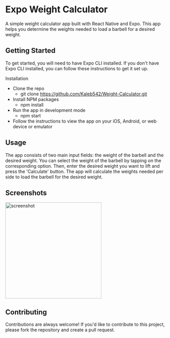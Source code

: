 # Expo Weight Calculator
A simple weight calculator app built with React Native and Expo. This app helps you determine the weights needed to load a barbell for a desired weight.
## Getting Started
To get started, you will need to have Expo CLI installed. If you don't have Expo CLI installed, you can follow these instructions to get it set up.

Installation
- Clone the repo
  - git clone https://github.com/Kaleb542/Weight-Calculator.git
- Install NPM packages
  - npm install
- Run the app in development mode
  - npm start
- Follow the instructions to view the app on your iOS, Android, or web device or emulator

## Usage
The app consists of two main input fields: the weight of the barbell and the desired weight. You can select the weight of the barbell by tapping on the corresponding option. Then, enter the desired weight you want to lift and press the 'Calculate' button. The app will calculate the weights needed per side to load the barbell for the desired weight.

## Screenshots
<img src="https://user-images.githubusercontent.com/50216622/235278207-a4f86d8a-e25f-4510-96d6-5f2c0880bf96.jpg)" alt="screenshot" width="300"/>

## Contributing
Contributions are always welcome! If you'd like to contribute to this project, please fork the repository and create a pull request.
